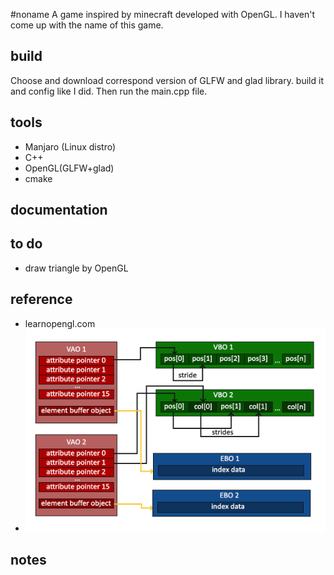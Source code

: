 #noname
A game inspired by minecraft developed with OpenGL. I haven't come up with the name of this game.

## build
Choose and download correspond version of GLFW and glad library. build it and config like I did.
Then run the main.cpp file.

## tools
* Manjaro (Linux distro)
* C++
* OpenGL(GLFW+glad)
* cmake

## documentation


## to do
* draw triangle by OpenGL

## reference
* learnopengl.com
* ![relationship between VAO,VBO and EBO](documentation/img/img.png)

## notes
